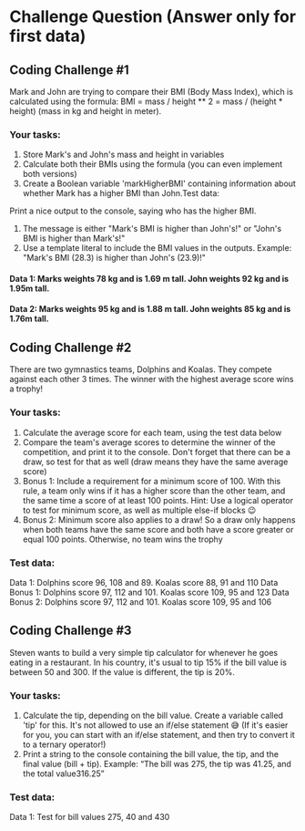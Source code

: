 # Challenge Question (Answer only for first data)

## Coding Challenge #1
Mark and John are trying to compare their BMI (Body Mass Index), which is calculated using the formula:
BMI = mass / height ** 2 = mass / (height * height) (mass in kg and height in meter).

### Your tasks:
1. Store Mark's and John's mass and height in variables
2. Calculate both their BMIs using the formula (you can even implement both versions)
3. Create a Boolean variable 'markHigherBMI' containing information about whether Mark has a higher BMI than John.Test data:
   
Print a nice output to the console, saying who has the higher BMI. 
1. The message is either "Mark's BMI is higher than John's!" or "John's BMI is higher than Mark's!"
2. Use a template literal to include the BMI values in the outputs. Example: "Mark's
BMI (28.3) is higher than John's (23.9)!"
 
#### Data 1: Marks weights 78 kg and is 1.69 m tall. John weights 92 kg and is 1.95m tall.
#### Data 2: Marks weights 95 kg and is 1.88 m tall. John weights 85 kg and is 1.76m tall.

## Coding Challenge #2
There are two gymnastics teams, Dolphins and Koalas. They compete against each other 3 times. The winner with the highest average score wins a trophy! 

### Your tasks:
1. Calculate the average score for each team, using the test data below
2. Compare the team's average scores to determine the winner of the competition,
and print it to the console. Don't forget that there can be a draw, so test for that
as well (draw means they have the same average score)
3. Bonus 1: Include a requirement for a minimum score of 100. With this rule, a team only wins if it has a higher score than the other team, and the same time a
score of at least 100 points. Hint: Use a logical operator to test for minimum score, as well as multiple else-if blocks 😉
4. Bonus 2: Minimum score also applies to a draw! So a draw only happens when both teams have the same score and both have a score greater or equal 100 points. Otherwise, no team wins the trophy

### Test data:
Data 1: Dolphins score 96, 108 and 89. Koalas score 88, 91 and 110
Data Bonus 1: Dolphins score 97, 112 and 101. Koalas score 109, 95 and 123
Data Bonus 2: Dolphins score 97, 112 and 101. Koalas score 109, 95 and 106

## Coding Challenge #3
Steven wants to build a very simple tip calculator for whenever he goes eating in a restaurant. In his country, it's usual to tip 15% if the bill value is between 50 and 300. If the value is different, the tip is 20%.

### Your tasks:
1. Calculate the tip, depending on the bill value. Create a variable called 'tip' for this. It's not allowed to use an if/else statement 😅 (If it's easier for you, you can
start with an if/else statement, and then try to convert it to a ternary operator!)
2. Print a string to the console containing the bill value, the tip, and the final value (bill + tip). Example: “The bill was 275, the tip was 41.25, and the total value316.25”

### Test data:
Data 1: Test for bill values 275, 40 and 430
